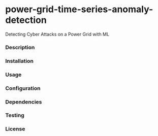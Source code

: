 # power-grid-time-series-anomaly-detection
Detecting Cyber Attacks on a Power Grid with ML

### Description

### Installation

### Usage

### Configuration

### Dependencies

### Testing

### License